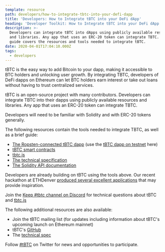 ```yaml
---
template: resource
path: developers/how-to-integrate-tbtc-into-your-defi-dapp
title: 'Developers: How to Integrate tBTC into your DeFi dApp'
heading: 'Developer Toolkit: How to Integrate tBTC into your DeFi dApp'
description: >-
  Developers can integrate tBTC into dApps using publicly available resources
  and libraries. Any app that uses an ERC-20 token can integrate TBTC. This
  guide covers the resources and tools needed to integrate tBTC.
date: 2020-04-01T17:04:10.000Z
tags:
  - developers
---
```

tBTC is the easy way to add Bitcoin to your dapp, making it accessible to BTC holders and unlocking user growth. By integrating TBTC, developers of DeFi dapps on Ethereum can let BTC holders earn interest or take out loans without having to trust centralized services.

tBTC is an open-source project with many contributors. Developers can integrate TBTC into their dapps using publicly available resources and libraries. Any app that uses an ERC-20 token can integrate TBTC.

Developers will need to be familiar with Solidity and with ERC-20 tokens generally.

The following resources contain the tools needed to integrate TBTC, as well as a brief guide:

- [The Ropsten-connected tBTC dapp](https://github.com/keep-network/tbtc-dapp) (use the [tBTC dapp on testnet](https://dapp.test.tbtc.network/) here)
- [tBTC smart contracts](https://github.com/keep-network/tbtc)
- [tbtc.js](https://github.com/keep-network/tbtc.js)
- [The technical specification](http://docs.keep.network/tbtc/)
- [The Solidity API documentation](http://docs.keep.network/tbtc/solidity/)

Developers are already building on tBTC using the tools above. Our recent hackathon at ETHDenver [produced several excellent applications](https://blog.keep.network/bitcoin-earn-wins-ethdenver-tbtc-hackathon-prize-5233ce805468) that may provide inspiration.

Join the [Keep #tbtc channel on Discord]( https://chat.tbtc.network) for technical questions about tBTC and [tbtc.js](https://tbtc.network/news/2020-02-14-announcing-tbtc-js)

The following additional resources are also available:

- Join the tBTC mailing list (for updates including information about tBTC&#39;s upcoming launch on Ethereum mainnet)
- tBTC&#39;s [GitHub](https://github.com/keep-network/tbtc)
- The [technical spec](http://docs.keep.network/tbtc/index.pdf)

Follow [#tBTC](https://twitter.com/hashtag/tBTC) on Twitter for news and
opportunities to participate.
